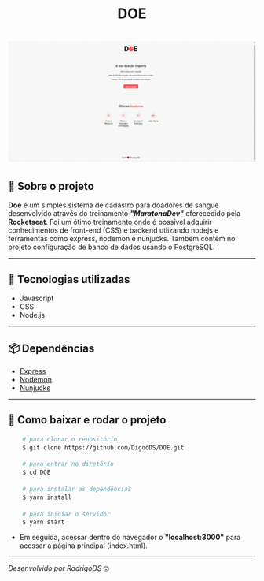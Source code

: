 <h1 align="center">
  DOE
</h1>

<h1>
  <img src="public/_gif/paraReadme.gif">
</h1>

## 📝 Sobre o projeto
**Doe** é um simples sistema de cadastro para doadores de sangue desenvolvido através do treinamento ***"MaratonaDev"*** oferecedido pela **Rocketseat**. Foi um ótimo treinamento onde é possível adquirir conhecimentos de front-end (CSS) e backend utlizando nodejs e ferramentas como express, nodemon e nunjucks. Também contém no projeto configuração de banco de dados usando o PostgreSQL.

---

## 🚀 Tecnologias utilizadas
- Javascript
- CSS
- Node.js

---

## 📦 Dependências
- [Express](https://github.com/expressjs/express)
- [Nodemon](https://github.com/remy/nodemon)
- [Nunjucks](https://github.com/mozilla/nunjucks)

---

## 📁 Como baixar e rodar o projeto
```bash
    # para clonar o repositório
    $ git clone https://github.com/DigooDS/DOE.git

    # para entrar no diretório
    $ cd DOE

    # para instalar as dependências
    $ yarn install

    # para iniciar o servidor
    $ yarn start

```
- Em seguida, acessar dentro do navegador o **"localhost:3000"** para acessar a página principal (index.html).

---

<i>Desenvolvido por RodrigoDS</i> 🤓
